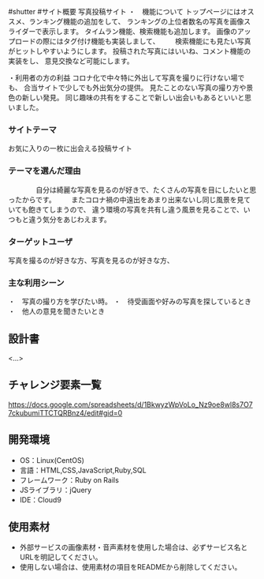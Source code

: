  #shutter
 #サイト概要
 写真投稿サイト
  ・　機能について
  トップページにはオススメ、ランキング機能の追加をして、
  ランキングの上位者数名の写真を画像スライダーで表示します。
  タイムラン機能、検索機能も追加します。
  画像のアップロードの際にはタグ付け機能も実装しまして、
 　　検索機能にも見たい写真がヒットしやすいようにします。
  投稿された写真にはいいね、コメント機能の実装をし、
  意見交換など可能にします。
  
  ・利用者の方の利益
  コロナ化で中々特に外出して写真を撮りに行けない場でも、
  合当サイトで少しでも外出気分の提供。
  見たことのない写真の撮り方や景色の新しい発見。
  同じ趣味の共有をすることで新しい出会いもあるといいと思いました。
  
### サイトテーマ
お気に入りの一枚に出会える投稿サイト
  
### テーマを選んだ理由
　　　　自分は綺麗な写真を見るのが好きで、たくさんの写真を目にしたいと思ったからです。
 　　またコロナ禍の中遠出をあまり出来ないし同じ風景を見ていても飽きてしまうので、
  違う環境の写真を共有し違う風景を見ることで、いつもと違う気分をあじわえます。
  
### ターゲットユーザ
写真を撮るのが好きな方、写真を見るのが好きな方、
### 主な利用シーン
  ・　写真の撮り方を学びたい時。
  ・　待受画面や好みの写真を探しているとき
  ・　他人の意見を聞きたいとき
## 設計書
<...>

## チャレンジ要素一覧
https://docs.google.com/spreadsheets/d/1BkwyzWpVoLo_Nz9oe8wl8s7O77ckubumiTTCTQRBnz4/edit#gid=0

## 開発環境
- OS：Linux(CentOS)
- 言語：HTML,CSS,JavaScript,Ruby,SQL
- フレームワーク：Ruby on Rails
- JSライブラリ：jQuery
- IDE：Cloud9

## 使用素材
- 外部サービスの画像素材・音声素材を使用した場合は、必ずサービス名とURLを明記してください。
- 使用しない場合は、使用素材の項目をREADMEから削除してください。
